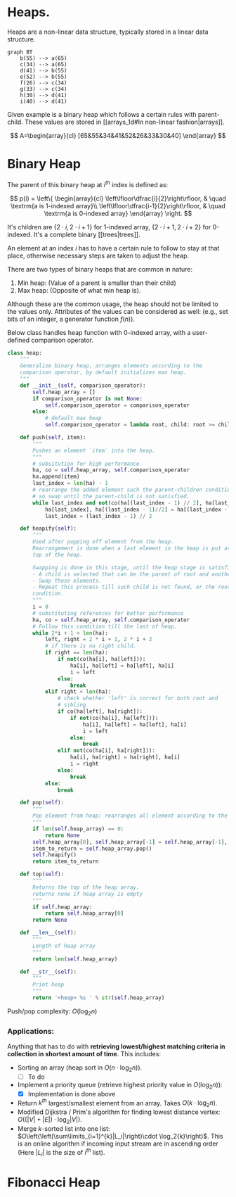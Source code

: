 # Heaps.
Heaps are a non-linear data structure, typically stored in a linear data structure.

```mermaid
graph BT
	b(55) --> a(65)
	c(34) --> a(65)
	d(41) --> b(55)
	e(52) --> b(55)
	f(26) --> c(34)
	g(33) --> c(34)
	h(30) --> d(41)
	i(40) --> d(41)
```

Given example is a binary heap which follows a certain rules with parent-child.
These values are stored in [[arrays_1d#In non-linear fashion|arrays]]. 

$$
A=\begin{array}{cl}
[65&55&34&41&52&26&33&30&40]
\end{array}
$$

# Binary Heap

The parent of this binary heap at $i^{th}$ index is defined as:

$$
p(i) = \left\{
\begin{array}{cl}
\left\lfloor\dfrac{i}{2}\right\rfloor, & \quad \textrm{a is 1-indexed array}\\
\left\lfloor\dfrac{i-1}{2}\right\rfloor, & \quad \textrm{a is 0-indexed array}
\end{array}
\right.
$$

It's children are $\{2\cdot i, 2\cdot i+1\}$ for 1-indexed array, $\{2\cdot i+1, 2\cdot i+2\}$ for 0-indexed. It's a complete binary [[trees|trees]].

An element at an index $i$ has to have a certain rule to follow to stay at that place, otherwise necessary steps are taken to adjust the heap.

There are two types of binary heaps that are common in nature:
1. Min heap: (Value of a parent is smaller than their child)
2. Max heap: (Opposite of what min heap is).

Although these are the common usage, the heap should not be limited to the values only. Attributes of the values can be considered as well: (e.g., set bits of an integer, a generator function $f(n)$).

Below class handles heap function with $0$-indexed array, with a user-defined comparison operator.

```python
class heap:
    """
    Generalize binary heap, arranges elements according to the 
    comparison operator, by default initializes max heap.
    """
    def __init__(self, comparison_operator):
        self.heap_array = []
        if comparison_operator is not None:
            self.comparison_operator = comparison_operator
        else:
            # default max heap
            self.comparison_operator = lambda root, child: root >= child

    def push(self, item):
        """
        Pushes an element `item` into the heap.
        """
        # subsitution for high performance
        ha, co = self.heap_array, self.comparison_operator
        ha.append(item)
        last_index = len(ha) - 1
        # rearrange the added element such the parent-children condition should be satisfied.
        # so swap until the parent-child is not satisfied.
        while last_index and not(co(ha[(last_index - 1) // 2], ha[last_index])):
            ha[last_index], ha[(last_index - 1)//2] = ha[(last_index - 1)//2], ha[last_index]
            last_index = (last_index - 1) // 2

    def heapify(self):
        """
        Used after popping off element from the heap.
        Rearrangement is done when a last element in the heap is put at the 
        top of the heap.

        Swapping is done in this stage, until the heap stage is satisfied:
        - A child is selected that can be the parent of root and another sibling
        - Swap these elements.
        - Repeat this process till such child is not found, or the root element follows
        condition.
        """
        i = 0
        # substituting references for better performance
        ha, co = self.heap_array, self.comparison_operator
        # Follow this condition till the last of heap.
        while 2*i + 1 < len(ha):
            left, right = 2 * i + 1, 2 * i + 2
            # if there is no right child.
            if right == len(ha):
                if not(co(ha[i], ha[left])):
                    ha[i], ha[left] = ha[left], ha[i]
                    i = left
                else:
                    break
            elif right < len(ha):
                # check whether 'left' is correct for both root and
                # sibling
                if co(ha[left], ha[right]):
                    if not(co(ha[i], ha[left])):
                        ha[i], ha[left] = ha[left], ha[i]
                        i = left
                    else:
                        break
                elif not(co(ha[i], ha[right])):
                    ha[i], ha[right] = ha[right], ha[i]
                    i = right
                else:
                    break
            else:
                break

    def pop(self):
        """
        Pop element from heap: rearranges all element according to the comparator 
        """
        if len(self.heap_array) == 0:
            return None
        self.heap_array[0], self.heap_array[-1] = self.heap_array[-1], self.heap_array[0]
        item_to_return = self.heap_array.pop()
        self.heapify()
        return item_to_return

    def top(self):
        """
        Returns the top of the heap array.
        returns none if heap array is empty
        """
        if self.heap_array:
            return self.heap_array[0]
        return None

    def __len__(self):
        """
        Length of heap array
        """
        return len(self.heap_array)

    def __str__(self):
        """
        Print heap
        """
        return '<heap> %s ' % str(self.heap_array)

```

Push/pop complexity: $O(\log_2{n})$ 

### Applications:
Anything that has to do with **retrieving lowest/highest matching criteria in collection in shortest amount of time**. This includes:
- Sorting an array (heap sort in $O(n\cdot \log_2{n})$).
	- [ ] To do 
- Implement a priority queue (retrieve highest priority value in $O(\log_2{n})$):
	- [x] Implementation is done above
- Return $k^{th}$ largest/smallest element from an array. Takes $O(k\cdot \log_2{n})$.
- Modified Dijkstra / Prim's algorithm for finding lowest distance vertex: $O((|V|+|E|)\cdot \log_2{|V|})$.
- Merge $k$-sorted list into one list: $O\left(\left(\sum\limits_{i=1}^{k}|L_i|\right)\cdot \log_2{k}\right)$. This is an online algorithm if incoming input stream are in ascending order (Here $|L_i|$ is the size of $i^{th}$ list).

# Fibonacci Heap
